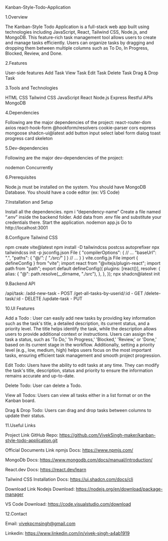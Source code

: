 Kanban-Style-Todo-Application

1.Overview

The Kanban-Style Todo Application is a full-stack web app built using  technologies including JavaScript, React, Tailwind CSS, Node.js, and MongoDB. This feature-rich task management tool allows users to create and manage tasks efficiently. Users can organize tasks by dragging and dropping them between multiple columns such as To Do, In Progress, Blocked, Review, and Done.


2.Features

User-side features
Add Task
View Task
Edit Task
Delete Task
Drag & Drop Task

 
3.Tools and Technologies

HTML
CSS
Tailwind CSS
JavaScript
React
Node.js
Express
Restful APIs
MongoDB


4.Dependencies

Following are the major dependencies of the project:
react-router-dom
axios
react-hook-form
@hookform/resolvers
cookie-parser
cors 
express
mongoose
shadcn-ui@latest add button input select label form dialog toast progress card skeleton


5.Dev-dependencies

Following are the major dev-dependencies of the project:

nodemon
Concurrently


6.Prerequisites

Node.js must be installed on the system.
You should have MongoDB Database.
You should have a code editor (ex: VS Code)

7.Installation and Setup

Install all the dependencies.
       npm i “dependency-name”
Create a file named “.env” inside the backend folder. Add data from .env file and substitute your credentials there.
Start the application.
       nodemon app.js
Go to http://localhost:3001


8.Configure Tailwind CSS

npm create vite@latest
npm install -D tailwindcss postcss autoprefixer
npx tailwindcss init -p
jsconfig.json File
{
    "compilerOptions": {
      // ...
      "baseUrl": ".",
      "paths": {
        "@/*": [
          "./src/*"
        ]
      }
      // ...
    }
}
vite.config.js File
import { defineConfig } from "vite";
import react from "@vitejs/plugin-react";
import path from "path";
export default defineConfig({
  plugins: [react()],
  resolve: {
    alias: {
      "@": path.resolve(__dirname, "./src"),
    },
  },
});
npx shadcn@latest init

9.Backend API

/api/task:
/add-new-task - POST
/get-all-tasks-by-userid/:id - GET
/delete-task/:id - DELETE
/update-task - PUT

10.UI Features

Add a Todo : User can easily add new tasks by providing key information such as the task's title, a detailed description, its current status, and a priority level. The title helps identify the task, while the description allows users to provide additional context or instructions. Users can assign the task a status, such as 'To Do,' 'In Progress,' 'Blocked,' 'Review,' or 'Done,' based on its current stage in the workflow. Additionally, setting a priority level (e.g., low, medium, high) helps users focus on the most important tasks, ensuring efficient task management and smooth project progression.








Edit Todo: Users have the ability to edit tasks at any time. They can modify the task's title, description, status and priority to ensure the information remains accurate and up-to-date.














Delete Todo: User can delete a Todo.




View all Todos: Users can view all tasks either in a list format or on the Kanban board.



Drag & Drop Todo: Users can drag and drop tasks between columns to update their status.















11.Useful Links

Project Link
GitHub Repo: https://github.com/VivekSingh-maker/kanban-style-todo-application.git

Official Documents Link
npmjs Docs: https://www.npmjs.com/

MongoDb Docs: https://www.mongodb.com/docs/manual/introduction/

React.dev Docs: https://react.dev/learn

Tailwind CSS Installation Docs: https://ui.shadcn.com/docs/cli

Download Link
Nodejs Download: https://nodejs.org/en/download/package-manager

VS Code Download: https://code.visualstudio.com/download

12.Contact

Email: vivekpcmsingh@gmail.com

Linkedin: https://www.linkedin.com/in/vivek-singh-a4ab1919





